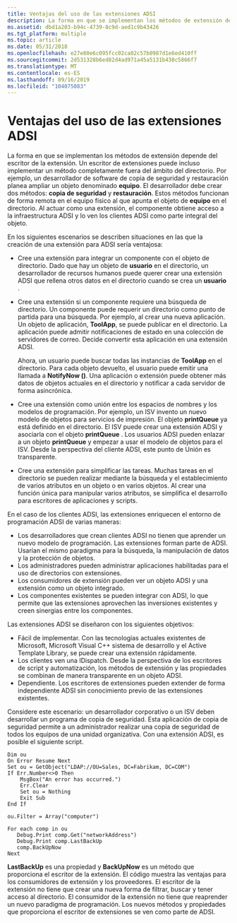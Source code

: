```yaml
---
title: Ventajas del uso de las extensiones ADSI
description: La forma en que se implementan los métodos de extensión depende del escritor de la extensión.
ms.assetid: dbd1a203-b94c-4739-8c9d-aed1c9b43426
ms.tgt_platform: multiple
ms.topic: article
ms.date: 05/31/2018
ms.openlocfilehash: e27e80e6c095fcc02ca02c57b0987d1e6ed410ff
ms.sourcegitcommit: 2d531328b6ed82d4ad971a45a5131b430c5866f7
ms.translationtype: MT
ms.contentlocale: es-ES
ms.lasthandoff: 09/16/2019
ms.locfileid: "104075083"
---
```

# <a name="benefits-of-using-adsi-extensions"></a>Ventajas del uso de las extensiones ADSI

La forma en que se implementan los métodos de extensión depende del escritor de la extensión. Un escritor de extensiones puede incluso implementar un método completamente fuera del ámbito del directorio. Por ejemplo, un desarrollador de software de copia de seguridad y restauración planea ampliar un objeto denominado **equipo**. El desarrollador debe crear dos métodos: **copia de seguridad** y **restauración**. Estos métodos funcionan de forma remota en el equipo físico al que apunta el objeto de **equipo** en el directorio. Al actuar como una extensión, el componente obtiene acceso a la infraestructura ADSI y lo ven los clientes ADSI como parte integral del objeto.

En los siguientes escenarios se describen situaciones en las que la creación de una extensión para ADSI sería ventajosa:

-   Cree una extensión para integrar un componente con el objeto de directorio. Dado que hay un objeto de **usuario** en el directorio, un desarrollador de recursos humanos puede querer crear una extensión ADSI que rellena otros datos en el directorio cuando se crea un **usuario** .
-   Cree una extensión si un componente requiere una búsqueda de directorio. Un componente puede requerir un directorio como punto de partida para una búsqueda. Por ejemplo, al crear una nueva aplicación. Un objeto de aplicación, **ToolApp**, se puede publicar en el directorio. La aplicación puede admitir notificaciones de estado en una colección de servidores de correo. Decide convertir esta aplicación en una extensión ADSI.

    Ahora, un usuario puede buscar todas las instancias de **ToolApp** en el directorio. Para cada objeto devuelto, el usuario puede emitir una llamada a **NotifyNow ()**. Una aplicación o extensión puede obtener más datos de objetos actuales en el directorio y notificar a cada servidor de forma asincrónica.

-   Cree una extensión como unión entre los espacios de nombres y los modelos de programación. Por ejemplo, un ISV invento un nuevo modelo de objetos para servicios de impresión. El objeto **printQueue** ya está definido en el directorio. El ISV puede crear una extensión ADSI y asociarla con el objeto **printQueue** . Los usuarios ADSI pueden enlazar a un objeto **printQueue** y empezar a usar el modelo de objetos para el ISV. Desde la perspectiva del cliente ADSI, este punto de Unión es transparente.
-   Cree una extensión para simplificar las tareas. Muchas tareas en el directorio se pueden realizar mediante la búsqueda y el establecimiento de varios atributos en un objeto o en varios objetos. Al crear una función única para manipular varios atributos, se simplifica el desarrollo para escritores de aplicaciones y scripts.

En el caso de los clientes ADSI, las extensiones enriquecen el entorno de programación ADSI de varias maneras:

-   Los desarrolladores que crean clientes ADSI no tienen que aprender un nuevo modelo de programación. Las extensiones forman parte de ADSI. Usarían el mismo paradigma para la búsqueda, la manipulación de datos y la protección de objetos.
-   Los administradores pueden administrar aplicaciones habilitadas para el uso de directorios con extensiones.
-   Los consumidores de extensión pueden ver un objeto ADSI y una extensión como un objeto integrado.
-   Los componentes existentes se pueden integrar con ADSI, lo que permite que las extensiones aprovechen las inversiones existentes y creen sinergias entre los componentes.

Las extensiones ADSI se diseñaron con los siguientes objetivos:

-   Fácil de implementar. Con las tecnologías actuales existentes de Microsoft, Microsoft Visual C++ sistema de desarrollo y el Active Template Library, se puede crear una extensión rápidamente.
-   Los clientes ven una IDispatch. Desde la perspectiva de los escritores de script y automatización, los métodos de extensión y las propiedades se combinan de manera transparente en un objeto ADSI.
-   Dependiente. Los escritores de extensiones pueden extender de forma independiente ADSI sin conocimiento previo de las extensiones existentes.

Considere este escenario: un desarrollador corporativo o un ISV deben desarrollar un programa de copia de seguridad. Esta aplicación de copia de seguridad permite a un administrador realizar una copia de seguridad de todos los equipos de una unidad organizativa. Con una extensión ADSI, es posible el siguiente script.


```VB
Dim ou
On Error Resume Next
Set ou = GetObject("LDAP://OU=Sales, DC=Fabrikam, DC=COM")
If Err.Number<>0 Then
    MsgBox("An error has occurred.")
    Err.Clear
    Set ou = Nothing
    Exit Sub
End If

ou.Filter = Array("computer")

For each comp in ou
   Debug.Print comp.Get("networkAddress")
   Debug.Print comp.LastBackUp
   comp.BackUpNow
Next
```



**LastBackUp** es una propiedad y **BackUpNow** es un método que proporciona el escritor de la extensión. El código muestra las ventajas para los consumidores de extensión y los proveedores. El escritor de la extensión no tiene que crear una nueva forma de filtrar, buscar y tener acceso al directorio. El consumidor de la extensión no tiene que reaprender un nuevo paradigma de programación. Los nuevos métodos y propiedades que proporciona el escritor de extensiones se ven como parte de ADSI.

 

 




